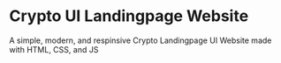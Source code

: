 # Crypto UI Landingpage Website

A simple, modern, and respinsive Crypto Landingpage UI Website made with HTML, CSS, and JS